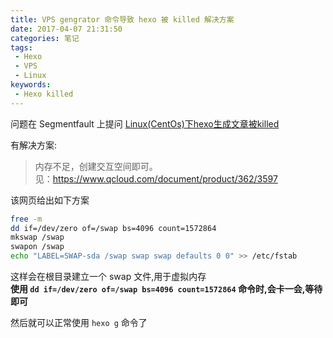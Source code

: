 ```yaml
---
title: VPS gengrator 命令导致 hexo 被 killed 解决方案
date: 2017-04-07 21:31:50
categories: 笔记
tags:
 - Hexo
 - VPS
 - Linux
keywords:
 - Hexo killed
---
```

问题在 Segmentfault 上提问 [Linux(CentOs)下hexo生成文章被killed](https://segmentfault.com/q/1010000007869915)  

有解决方案:
> 内存不足，创建交互空间即可。  
> 见：https://www.qcloud.com/document/product/362/3597  

<!--more-->

该网页给出如下方案  
```bash
free -m 
dd if=/dev/zero of=/swap bs=4096 count=1572864
mkswap /swap
swapon /swap
echo "LABEL=SWAP-sda /swap swap swap defaults 0 0" >> /etc/fstab
```

这样会在根目录建立一个 swap 文件,用于虚拟内存  
**使用 `dd if=/dev/zero of=/swap bs=4096 count=1572864` 命令时,会卡一会,等待即可**  

然后就可以正常使用 `hexo g` 命令了  